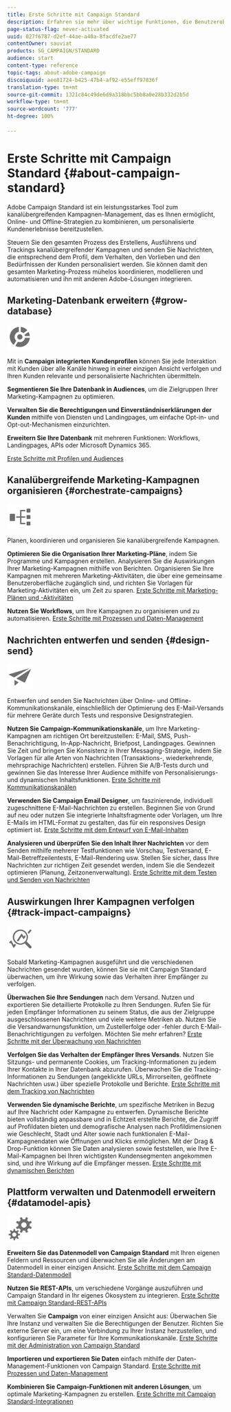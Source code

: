 ```yaml
---
title: Erste Schritte mit Campaign Standard
description: Erfahren sie mehr über wichtige Funktionen, die Benutzeroberfläche und globale Richtlinien.
page-status-flag: never-activated
uuid: 027f6787-d2ef-44ae-a40a-8facdfe2ae77
contentOwner: sauviat
products: SG_CAMPAIGN/STANDARD
audience: start
content-type: reference
topic-tags: about-adobe-campaign
discoiquuid: aee81724-b425-47b4-af92-e55eff97836f
translation-type: tm+mt
source-git-commit: 1321c84c49de6d9a318bbc5bb8a0e28b332d2b5d
workflow-type: tm+mt
source-wordcount: '777'
ht-degree: 100%

---
```



# Erste Schritte mit Campaign Standard {#about-campaign-standard}

Adobe Campaign Standard ist ein leistungsstarkes Tool zum kanalübergreifenden Kampagnen-Management, das es Ihnen ermöglicht, Online- und Offline-Strategien zu kombinieren, um personalisierte Kundenerlebnisse bereitzustellen.

Steuern Sie den gesamten Prozess des Erstellens, Ausführens und Trackings kanalübergreifender Kampagnen und senden Sie Nachrichten, die entsprechend dem Profil, dem Verhalten, den Vorlieben und den Bedürfnissen der Kunden personalisiert werden. Sie können damit den gesamten Marketing-Prozess mühelos koordinieren, modellieren und automatisieren und ihn mit anderen Adobe-Lösungen integrieren.

## Marketing-Datenbank erweitern {#grow-database}

<img width="60px" alt="Bedingungen" src="assets/icon_segment.svg"/>

Mit in **Campaign integrierten Kundenprofilen** können Sie jede Interaktion mit Kunden über alle Kanäle hinweg in einer einzigen Ansicht verfolgen und Ihren Kunden relevante und personalisierte Nachrichten übermitteln.

**Segmentieren Sie Ihre Datenbank in Audiences**, um die Zielgruppen Ihrer Marketing-Kampagnen zu optimieren.

**Verwalten Sie die Berechtigungen und Einverständniserklärungen der Kunden** mithilfe von Diensten und Landingpages, um einfache Opt-in- und Opt-out-Mechanismen einzurichten.

**Erweitern Sie Ihre Datenbank** mit mehreren Funktionen: Workflows, Landingpages, APIs oder Microsoft Dynamics 365.

[Erste Schritte mit Profilen und Audiences](../../audiences/using/get-started-profiles-and-audiences.md)

## Kanalübergreifende Marketing-Kampagnen organisieren {#orchestrate-campaigns}

<img width="60px" alt="Bedingungen" src="assets/icon_workflows.svg"/>

Planen, koordinieren und organisieren Sie kanalübergreifende Kampagnen.

**Optimieren Sie die Organisation Ihrer Marketing-Pläne**, indem Sie Programme und Kampagnen erstellen. Analysieren Sie die Auswirkungen Ihrer Marketing-Kampagnen mithilfe von Berichten. Organisieren Sie Ihre Kampagnen mit mehreren Marketing-Aktivitäten, die über eine gemeinsame Benutzeroberfläche zugänglich sind, und richten Sie Vorlagen für Marketing-Aktivitäten ein, um Zeit zu sparen. [Erste Schritte mit Marketing-Plänen und -Aktivitäten](../../start/using/programs-and-campaigns.md)

**Nutzen Sie Workflows**, um Ihre Kampagnen zu organisieren und zu automatisieren. [Erste Schritte mit Prozessen und Daten-Management](../../automating/using/get-started-workflows.md)

## Nachrichten entwerfen und senden {#design-send}

<img width="60px" alt="Bedingungen" src="assets/icon_send.svg"/>

Entwerfen und senden Sie Nachrichten über Online- und Offline-Kommunikationskanäle, einschließlich der Optimierung des E-Mail-Versands für mehrere Geräte durch Tests und responsive Designstrategien.

**Nutzen Sie Campaign-Kommunikationskanäle**, um Ihre Marketing-Kampagnen am richtigen Ort bereitzustellen: E-Mail, SMS, Push-Benachrichtigung, In-App-Nachricht, Briefpost, Landingpages. Gewinnen Sie Zeit und bringen Sie Konsistenz in Ihrer Messaging-Strategie, indem Sie Vorlagen für alle Arten von Nachrichten (Transaktions-, wiederkehrende, mehrsprachige Nachrichten) erstellen. Führen Sie A/B-Tests durch und gewinnen Sie das Interesse Ihrer Audience mithilfe von Personalisierungs- und dynamischen Inhaltsfunktionen. [Erste Schritte mit Kommunikationskanälen](../../channels/using/get-started-communication-channels.md)

**Verwenden Sie Campaign Email Designer**, um faszinierende, individuell zugeschnittene E-Mail-Nachrichten zu erstellen. Beginnen Sie von Grund auf neu oder nutzen Sie integrierte Inhaltsfragmente oder Vorlagen, um Ihre E-Mails im HTML-Format zu gestalten, das für ein responsives Design optimiert ist. [Erste Schritte mit dem Entwurf von E-Mail-Inhalten](../../designing/using/designing-content-in-adobe-campaign.md)

**Analysieren und überprüfen Sie den Inhalt Ihrer Nachrichten** vor dem Senden mithilfe mehrerer Testfunktionen wie Vorschau, Testversand, E-Mail-Betreffzeilentests, E-Mail-Rendering usw. Stellen Sie sicher, dass Ihre Nachrichten zur richtigen Zeit gesendet werden, indem Sie die Sendezeit optimieren (Planung, Zeitzonenverwaltung). [Erste Schritte mit dem Testen und Senden von Nachrichten](../../sending/using/get-started-sending-messages.md)

## Auswirkungen Ihrer Kampagnen verfolgen {#track-impact-campaigns}

<img width="60px" alt="Bedingungen" src="assets/icon_report.svg"/>

Sobald Marketing-Kampagnen ausgeführt und die verschiedenen Nachrichten gesendet wurden, können Sie sie mit Campaign Standard überwachen, um ihre Wirkung sowie das Verhalten ihrer Empfänger zu verfolgen.

**Überwachen Sie Ihre Sendungen** nach dem Versand. Nutzen und exportieren Sie detaillierte Protokolle zu Ihren Sendungen. Rufen Sie für jeden Empfänger Informationen zu seinem Status, die aus der Zielgruppe ausgeschlossenen Nachrichten und viele weitere Metriken ab.
Nutzen Sie die Versandwarnungsfunktion, um Zustellerfolge oder -fehler durch E-Mail-Benachrichtigungen zu verfolgen. Möchten Sie mehr erfahren? [Erste Schritte mit der Überwachung von Nachrichten](../../sending/using/monitoring-a-delivery.md)

**Verfolgen Sie das Verhalten der Empfänger Ihres Versands**. Nutzen Sie Sitzungs- und permanente Cookies, um Tracking-Informationen zu jedem Ihrer Kontakte in Ihrer Datenbank abzurufen. Überwachen Sie die Tracking-Informationen zu Sendungen (angeklickte URLs, Mirrorseiten, geöffnete Nachrichten usw.) über spezielle Protokolle und Berichte. [Erste Schritte mit dem Tracking von Nachrichten](../../sending/using/tracking-messages.md)

**Verwenden Sie dynamische Berichte**, um spezifische Metriken in Bezug auf Ihre Nachricht oder Kampagne zu entwerfen. Dynamische Berichte bieten vollständig anpassbare und in Echtzeit erstellte Berichte, die Zugriff auf Profildaten bieten und demografische Analysen nach Profildimensionen wie Geschlecht, Stadt und Alter sowie nach funktionalen E-Mail-Kampagnendaten wie Öffnungen und Klicks ermöglichen. Mit der Drag &amp; Drop-Funktion können Sie Daten analysieren sowie feststellen, wie Ihre E-Mail-Kampagnen bei Ihren wichtigsten Kundensegmenten angekommen sind, und ihre Wirkung auf die Empfänger messen. [Erste Schritte mit dynamischen Berichten](../../reporting/using/about-dynamic-reports.md)

## Plattform verwalten und Datenmodell erweitern {#datamodel-apis}

<img width="60px" alt="Bedingungen" src="assets/icon_admin.svg"/>

**Erweitern Sie das Datenmodell von Campaign Standard** mit Ihren eigenen Feldern und Ressourcen und überwachen Sie alle Änderungen am Datenmodell in einer einzigen Ansicht. [Erste Schritte mit dem Campaign Standard-Datenmodell](../../developing/using/get-started-data-model.md)

**Nutzen Sie REST-APIs**, um verschiedene Vorgänge auszuführen und Campaign Standard in Ihr eigenes Ökosystem zu integrieren. [Erste Schritte mit Campaign Standard-REST-APIs](../../api/using/get-started-apis.md)

Verwalten Sie **Campaign** von einer einzigen Ansicht aus: Überwachen Sie Ihre Instanz und verwalten Sie die Berechtigungen der Benutzer. Richten Sie externe Server ein, um eine Verbindung zu Ihrer Instanz herzustellen, und konfigurieren Sie Parameter für Ihre Kommunikationskanäle. [Erste Schritte mit der Administration von Campaign Standard](../../administration/using/get-started-campaign-administration.md)

**Importieren und exportieren Sie Daten** einfach mithilfe der Daten-Management-Funktionen von Campaign Standard. [Erste Schritte mit Prozessen und Daten-Management](../../automating/using/get-started-workflows.md)

**Kombinieren Sie Campaign-Funktionen mit anderen Lösungen**, um optimale Marketing-Kampagnen zu erstellen. [Erste Schritte mit Campaign Standard-Integrationen](../../integrating/using/get-started-campaign-integrations.md)
